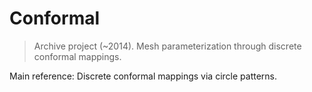 # Conformal
> Archive project (~2014). Mesh parameterization through discrete conformal mappings.

Main reference: Discrete conformal mappings via circle patterns.

